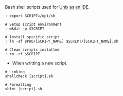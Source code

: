 Bash shell scripts used for [Unix as an IDE](https://github.com/rubenvanstaden/zlib/blob/main/slipbox/202304061649.md).

```shell
: export SCRIPT=/opt/sh

# Setup script environment
: mkdir -p $SCRIPT

# Install specific script
: ln -sf $PWD/[SCRIPT_NAME] $SCRIPT/[SCRIPT_NAME].sh

# Clean scripts installed
: rm -rf $SCRIPT
```

- When writting a new script.

```shell
# Linking
shellcheck [script].sh

# Formatting
shfmt [script].sh
```
